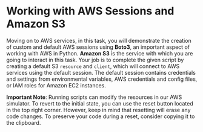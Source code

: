 # Working with AWS Sessions and Amazon S3

Moving on to AWS services, in this task, you will demonstrate the creation of custom and default AWS sessions using **Boto3**, an important aspect of working with AWS in Python. **Amazon S3** is the service with which you are going to interact in this task. Your job is to complete the given script by creating a default S3 `resource` and `client`, which will connect to AWS services using the default session. The default session contains credentials and settings from environmental variables, AWS credentials and config files, or IAM roles for Amazon EC2 instances.

**Important Note**: Running scripts can modify the resources in our AWS simulator. To revert to the initial state, you can use the reset button located in the top right corner. However, keep in mind that resetting will erase any code changes. To preserve your code during a reset, consider copying it to the clipboard.